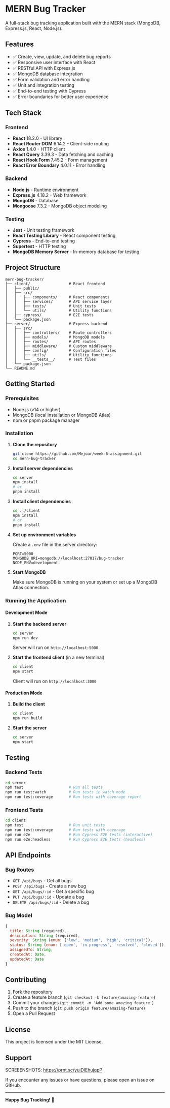 # MERN Bug Tracker

A full-stack bug tracking application built with the MERN stack (MongoDB, Express.js, React, Node.js).

## Features

- ✅ Create, view, update, and delete bug reports
- ✅ Responsive user interface with React
- ✅ RESTful API with Express.js
- ✅ MongoDB database integration
- ✅ Form validation and error handling
- ✅ Unit and integration testing
- ✅ End-to-end testing with Cypress
- ✅ Error boundaries for better user experience

## Tech Stack

### Frontend
- **React** 18.2.0 - UI library
- **React Router DOM** 6.14.2 - Client-side routing
- **Axios** 1.4.0 - HTTP client
- **React Query** 3.39.3 - Data fetching and caching
- **React Hook Form** 7.45.2 - Form management
- **React Error Boundary** 4.0.11 - Error handling

### Backend
- **Node.js** - Runtime environment
- **Express.js** 4.18.2 - Web framework
- **MongoDB** - Database
- **Mongoose** 7.3.2 - MongoDB object modeling

### Testing
- **Jest** - Unit testing framework
- **React Testing Library** - React component testing
- **Cypress** - End-to-end testing
- **Supertest** - HTTP testing
- **MongoDB Memory Server** - In-memory database for testing

## Project Structure

```
mern-bug-tracker/
├── client/                 # React frontend
│   ├── public/
│   ├── src/
│   │   ├── components/     # React components
│   │   ├── services/       # API service layer
│   │   ├── tests/          # Unit tests
│   │   └── utils/          # Utility functions
│   ├── cypress/            # E2E tests
│   └── package.json
├── server/                 # Express backend
│   ├── src/
│   │   ├── controllers/    # Route controllers
│   │   ├── models/         # MongoDB models
│   │   ├── routes/         # API routes
│   │   ├── middleware/     # Custom middleware
│   │   ├── config/         # Configuration files
│   │   ├── utils/          # Utility functions
│   │   └── __tests__/      # Test files
│   └── package.json
└── README.md
```

## Getting Started

### Prerequisites

- Node.js (v14 or higher)
- MongoDB (local installation or MongoDB Atlas)
- npm or pnpm package manager

### Installation

1. **Clone the repository**
   ```bash
   git clone https://github.com/Mejoar/week-6-assignment.git
   cd mern-bug-tracker
   ```

2. **Install server dependencies**
   ```bash
   cd server
   npm install
   # or
   pnpm install
   ```

3. **Install client dependencies**
   ```bash
   cd ../client
   npm install
   # or
   pnpm install
   ```

4. **Set up environment variables**
   
   Create a `.env` file in the server directory:
   ```env
   PORT=5000
   MONGODB_URI=mongodb://localhost:27017/bug-tracker
   NODE_ENV=development
   ```

5. **Start MongoDB**
   
   Make sure MongoDB is running on your system or set up a MongoDB Atlas connection.

### Running the Application

#### Development Mode

1. **Start the backend server**
   ```bash
   cd server
   npm run dev
   ```
   Server will run on `http://localhost:5000`

2. **Start the frontend client** (in a new terminal)
   ```bash
   cd client
   npm start
   ```
   Client will run on `http://localhost:3000`

#### Production Mode

1. **Build the client**
   ```bash
   cd client
   npm run build
   ```

2. **Start the server**
   ```bash
   cd server
   npm start
   ```

## Testing

### Backend Tests
```bash
cd server
npm test                    # Run all tests
npm run test:watch          # Run tests in watch mode
npm run test:coverage       # Run tests with coverage report
```

### Frontend Tests
```bash
cd client
npm test                    # Run unit tests
npm run test:coverage       # Run tests with coverage
npm run e2e                 # Run Cypress E2E tests (interactive)
npm run e2e:headless        # Run Cypress E2E tests (headless)
```

## API Endpoints

### Bug Routes

- `GET /api/bugs` - Get all bugs
- `POST /api/bugs` - Create a new bug
- `GET /api/bugs/:id` - Get a specific bug
- `PUT /api/bugs/:id` - Update a bug
- `DELETE /api/bugs/:id` - Delete a bug

### Bug Model

```javascript
{
  title: String (required),
  description: String (required),
  severity: String (enum: ['low', 'medium', 'high', 'critical']),
  status: String (enum: ['open', 'in-progress', 'resolved', 'closed']),
  assignedTo: String,
  createdAt: Date,
  updatedAt: Date
}
```

## Contributing

1. Fork the repository
2. Create a feature branch (`git checkout -b feature/amazing-feature`)
3. Commit your changes (`git commit -m 'Add some amazing feature'`)
4. Push to the branch (`git push origin feature/amazing-feature`)
5. Open a Pull Request

## License

This project is licensed under the MIT License.

## Support

SCREEENSHOTS:
https://prnt.sc/yuiDIEhujqpP

If you encounter any issues or have questions, please open an issue on GitHub.

---

**Happy Bug Tracking! 🐛**
